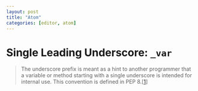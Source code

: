 ```yaml
---
layout: post
title: "Atom"
categories: [editor, atom]
---
```

# Single Leading Underscore: `_var`
> The underscore prefix is meant as a hint to another programmer that a variable or method starting with a single underscore is intended for internal use. This convention is defined in PEP 8.[[1]]

[1]: https://dbader.org/blog/meaning-of-underscores-in-python "Underscores in Python"

[2]: https://hackernoon.com/understanding-the-underscore-of-python-309d1a029edc "Understanding the underscore( _ ) of Python"
